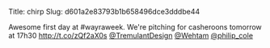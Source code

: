 Title: chirp
Slug: d601a2e83793b1b658496dce3dddbe44

Awesome first day at #wayraweek. We're pitching for casheroons tomorrow at 17h30 <a href="http://t.co/zQf2aX0s">http://t.co/zQf2aX0s</a> <a href="http://twitter.com/TremulantDesign">@TremulantDesign</a> <a href="http://twitter.com/Wehtam">@Wehtam</a> <a href="http://twitter.com/philip_cole">@philip_cole</a>
